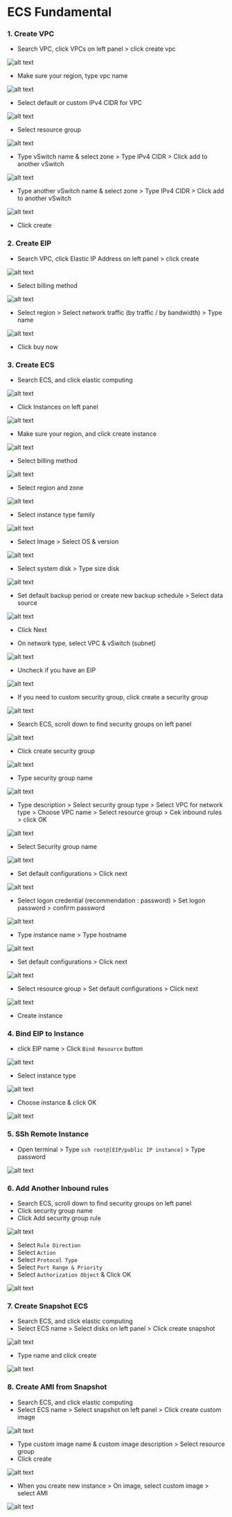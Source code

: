 # ECS Fundamental

### 1. Create VPC

- Search VPC, click VPCs on left panel > click create vpc

![alt text](image-10.png)

- Make sure your region, type vpc name

![alt text](image-11.png)

- Select default or custom IPv4 CIDR for VPC

![alt text](image-12.png)

- Select resource group

![alt text](image-13.png)

- Type vSwitch name & select zone > Type IPv4 CIDR > Click add to another vSwitch

![alt text](image-14.png)

- Type another vSwitch name & select zone > Type IPv4 CIDR > Click add to another vSwitch

![alt text](image-15.png)

- Click create

### 2. Create EIP

- Search VPC, click Elastic IP Address on left panel > click create

![alt text](image-17.png)

- Select billing method

![alt text](image-18.png)

- Select region > Select network traffic (by traffic / by bandwidth) > Type name

![alt text](image-19.png)

- Click buy now

### 3. Create ECS

- Search ECS, and click elastic computing

![alt text](image.png)

- Click Instances on left panel

![alt text](image-1.png)

- Make sure your region, and click create instance

![alt text](image-2.png)

- Select billing method

![alt text](image-3.png)

- Select region and zone

![alt text](image-4.png)

- Select instance type family

![alt text](image-5.png)

- Select Image > Select OS & version

![alt text](image-6.png)

- Select system disk > Type size disk

![alt text](image-7.png)

- Set default backup period or create new backup schedule > Select data source

![alt text](image-8.png)

- Click Next

- On network type, select VPC & vSwitch (subnet)

![alt text](image-9.png)

- Uncheck if you have an EIP

![alt text](image-16.png)

- If you need to custom security group, click create a security group

![alt text](image-20.png)

- Search ECS, scroll down to find security groups on left panel

![alt text](image-21.png)

- Click create security group

![alt text](image-22.png)

- Type security group name

![alt text](image-23.png)

- Type description > Select security group type > Select VPC for network type > Choose VPC name > Select resource group > Cek inbound rules > click OK

![alt text](image-24.png)

- Select Security group name

![alt text](image-25.png)

- Set default configurations > Click next

![alt text](image-26.png)

- Select logon credential (recommendation : password) > Set logon password > confirm password

![alt text](image-27.png)

- Type instance name > Type hostname

![alt text](image-28.png)

- Set default configurations > Click next

![alt text](image-29.png)

- Select resource group > Set default configurations > Click next

![alt text](image-30.png)

- Create instance

### 4. Bind EIP to Instance

- click EIP name > Click `Bind Resource` button

![alt text](image-31.png)

- Select instance type

![alt text](image-32.png)

- Choose instance & click OK

![alt text](image-33.png)

### 5. SSh Remote Instance

- Open terminal > Type `ssh root@[EIP/public IP instance]` > Type password

![alt text](image-34.png)

### 6. Add Another Inbound rules

- Search ECS, scroll down to find security groups on left panel
- Click security group name
- Click Add security group rule

![alt text](image-35.png)

- Select `Rule Direction`
- Select `Action`
- Select `Protocol Type`
- Select `Port Range & Priority`
- Select `Authorization Object` & Click OK

![alt text](image-36.png)

### 7. Create Snapshot ECS

- Search ECS, and click elastic computing
- Select ECS name > Select disks on left panel > Click create snapshot

![alt text](image-37.png)

- Type name and click create

![alt text](image-38.png)

### 8. Create AMI from Snapshot

- Search ECS, and click elastic computing
- Select ECS name > Select snapshot on left panel > Click create custom image

![alt text](image-39.png)

- Type custom image name & custom image description > Select resource group
- Click create

![alt text](image-40.png)

- When you create new instance > On image, select custom image > select AMI

![alt text](image-41.png)
